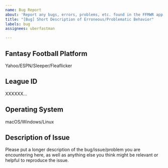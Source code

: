 ```yaml
---
name: Bug Report
about: 'Report any bugs, errors, problems, etc. found in the FFMWR app. '
title: "[Bug] Short Description of Erroneous/Problematic Behavior"
labels: bug
assignees: uberfastman

---
```


## Fantasy Football Platform
Yahoo/ESPN/Sleeper/Fleaflicker

## League ID
XXXXXX...

## Operating System
macOS/Windows/Linux

## Description of Issue
Please put a longer description of the bug/issue/problem you are encountering here, as well as anything else you think might be relevant or helpful to reproduce the issue.
